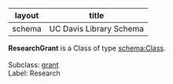 | layout| title |
| ------------- |:-------------:|
| schema     | UC Davis Library Schema    |

**ResearchGrant** is a Class of type [schema:Class](http://schema.org/Class). <br /> 
 <br /> 
Subclass: [grant](http://schema.library.ucdavis.edu/grant)<br /> Label: Research<br /> 
